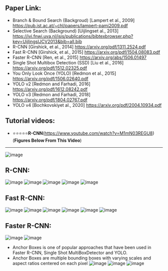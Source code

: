## Paper Link: 

- Branch & Bound Search (Backgroud) [Lampert et al., 2009] https://pub.ist.ac.at/~chl/papers/lampert-pami2009.pdf
- Selective Search (Background) [Uijlingset al., 2013] https://ivi.fnwi.uva.nl/isis/publications/bibtexbrowser.php?key=UijlingsIJCV2013&bib=all.bib 
- R-CNN [Girshick, et al., 2014] https://arxiv.org/pdf/1311.2524.pdf 
- Fast R-CNN [Girshick, et al., 2015] https://arxiv.org/pdf/1504.08083.pdf 
- Faster R-CNN [Ren, et al., 2015] https://arxiv.org/abs/1506.01497 
- Single Shot Multibox Detection (SSD) [Liu et al., 2016] https://arxiv.org/pdf/1512.02325.pdf 
- You Only Look Once (YOLO) [Redmon et al., 2015] https://arxiv.org/pdf/1506.02640.pdf 
- YOLO v2 [Redmon and Farhadi, 2016] https://arxiv.org/pdf/1612.08242.pdf 
- YOLO v3 [Redmon and Farhadi, 2018] https://arxiv.org/pdf/1804.02767.pdf 
- YOLO v4 [Bochkovskiyet al., 2020] https://arxiv.org/pdf/2004.10934.pdf 

## Tutorial videos: 
- :star::star::star::star::star:**R-CNN**(https://www.youtube.com/watch?v=M1mN03REGU8)  (**Figures Below From This Video**)
_______________________________________________________________

![image](https://user-images.githubusercontent.com/88390140/134997085-3d722b69-e0ff-46b5-98bc-6bd7bfbf884a.png)

## R-CNN: 
![image](https://user-images.githubusercontent.com/88390140/134997602-ea3c78aa-7088-4b3c-b79a-62889b928bdb.png)
![image](https://user-images.githubusercontent.com/88390140/134997896-aa57a4bc-0d7f-460a-9f09-99c0efb8f889.png)
![image](https://user-images.githubusercontent.com/88390140/134998108-e2ad3721-fa26-4f0f-85b0-641e772c9427.png)
![image](https://user-images.githubusercontent.com/88390140/134998130-b26e2e17-4901-413f-bcdc-1e2f14dbbcc8.png)
![image](https://user-images.githubusercontent.com/88390140/134998608-11a3d2e5-9d9d-4478-8c2e-eeeaccb909fd.png)
## Fast R-CNN: 
![image](https://user-images.githubusercontent.com/88390140/134998690-45bf8d6a-c297-4b28-83de-1458e780c233.png)
![image](https://user-images.githubusercontent.com/88390140/134998848-fdaa8e3d-173f-4cb8-b079-3c77495f2462.png)
![image](https://user-images.githubusercontent.com/88390140/134999129-c585e630-c0d9-4c70-9d5d-d293a4c53dfe.png)
![image](https://user-images.githubusercontent.com/88390140/134999206-04127d3d-b3e0-4e39-bfc0-ddde8d724390.png)
![image](https://user-images.githubusercontent.com/88390140/134999448-e20899ac-0ee5-4cbc-8ac6-25aef40f5512.png)
![image](https://user-images.githubusercontent.com/88390140/134999554-5d2a09ec-a45c-419e-b63e-fc836fb262a6.png)
## Faster R-CNN: 
![image](https://user-images.githubusercontent.com/88390140/134999727-7addf035-462e-4b17-ae78-92fd323ccd24.png)
![image](https://user-images.githubusercontent.com/88390140/135000019-368d5e51-a473-4e76-a548-5e7c302c0ece.png)
- Anchor Boxes is one of popular approaches that have been used in Faster R-CNN, Single Shot MultiBoxDetector and YOLO. 
- Anchor Boxes are multiple bounding boxes with varying scales and aspect ratios centered on each pixel
![image](https://user-images.githubusercontent.com/88390140/135000596-a0e5514d-925d-4b2b-ad9f-d3c36e9b6bd4.png)
![image](https://user-images.githubusercontent.com/88390140/135000847-fbd4d04e-ca72-479b-b620-7c058690acb0.png)
![image](https://user-images.githubusercontent.com/88390140/135001052-8c4187e0-2999-4c9b-bb0b-45bb7232c89e.png)




